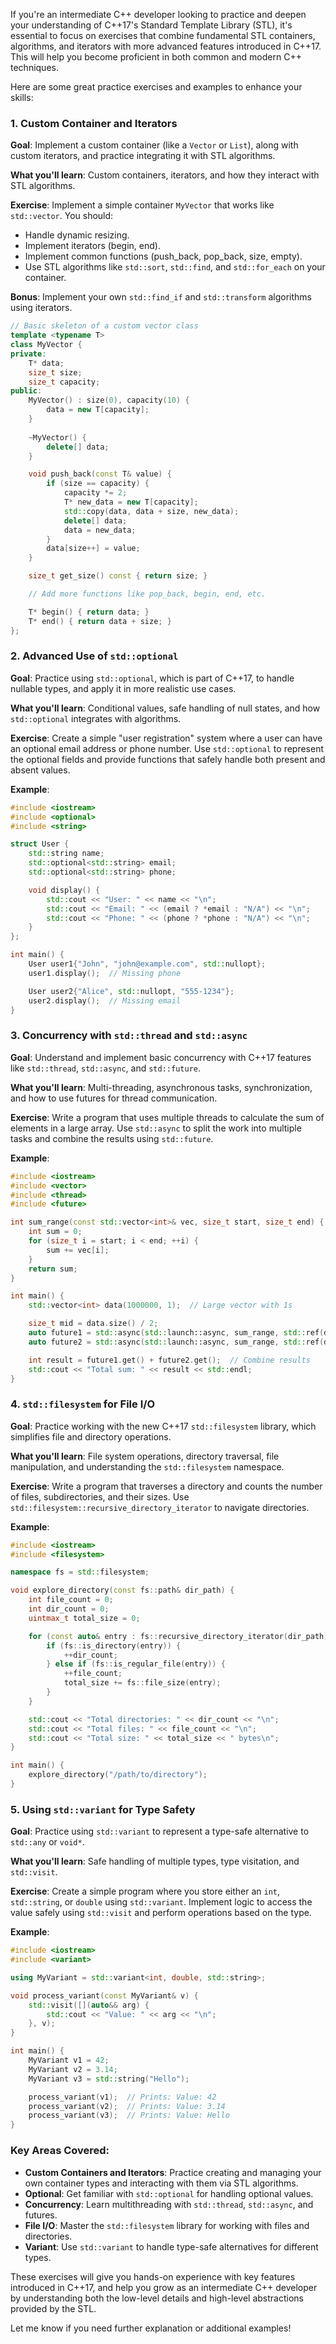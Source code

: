 If you're an intermediate C++ developer looking to practice and deepen your understanding of C++17's Standard Template Library (STL), it's essential to focus on exercises that combine fundamental STL containers, algorithms, and iterators with more advanced features introduced in C++17. This will help you become proficient in both common and modern C++ techniques.

Here are some great practice exercises and examples to enhance your skills:

### 1. **Custom Container and Iterators**
   **Goal**: Implement a custom container (like a `Vector` or `List`), along with custom iterators, and practice integrating it with STL algorithms.

   **What you'll learn**: Custom containers, iterators, and how they interact with STL algorithms.

   **Exercise**: Implement a simple container `MyVector` that works like `std::vector`. You should:
   - Handle dynamic resizing.
   - Implement iterators (begin, end).
   - Implement common functions (push_back, pop_back, size, empty).
   - Use STL algorithms like `std::sort`, `std::find`, and `std::for_each` on your container.

   **Bonus**: Implement your own `std::find_if` and `std::transform` algorithms using iterators.

   ```cpp
   // Basic skeleton of a custom vector class
   template <typename T>
   class MyVector {
   private:
       T* data;
       size_t size;
       size_t capacity;
   public:
       MyVector() : size(0), capacity(10) {
           data = new T[capacity];
       }
       
       ~MyVector() {
           delete[] data;
       }

       void push_back(const T& value) {
           if (size == capacity) {
               capacity *= 2;
               T* new_data = new T[capacity];
               std::copy(data, data + size, new_data);
               delete[] data;
               data = new_data;
           }
           data[size++] = value;
       }

       size_t get_size() const { return size; }

       // Add more functions like pop_back, begin, end, etc.

       T* begin() { return data; }
       T* end() { return data + size; }
   };
   ```

### 2. **Advanced Use of `std::optional`**
   **Goal**: Practice using `std::optional`, which is part of C++17, to handle nullable types, and apply it in more realistic use cases.

   **What you'll learn**: Conditional values, safe handling of null states, and how `std::optional` integrates with algorithms.

   **Exercise**: Create a simple "user registration" system where a user can have an optional email address or phone number. Use `std::optional` to represent the optional fields and provide functions that safely handle both present and absent values.

   **Example**:

   ```cpp
   #include <iostream>
   #include <optional>
   #include <string>

   struct User {
       std::string name;
       std::optional<std::string> email;
       std::optional<std::string> phone;

       void display() {
           std::cout << "User: " << name << "\n";
           std::cout << "Email: " << (email ? *email : "N/A") << "\n";
           std::cout << "Phone: " << (phone ? *phone : "N/A") << "\n";
       }
   };

   int main() {
       User user1{"John", "john@example.com", std::nullopt};
       user1.display();  // Missing phone

       User user2{"Alice", std::nullopt, "555-1234"};
       user2.display();  // Missing email
   }
   ```

### 3. **Concurrency with `std::thread` and `std::async`**
   **Goal**: Understand and implement basic concurrency with C++17 features like `std::thread`, `std::async`, and `std::future`.

   **What you'll learn**: Multi-threading, asynchronous tasks, synchronization, and how to use futures for thread communication.

   **Exercise**: Write a program that uses multiple threads to calculate the sum of elements in a large array. Use `std::async` to split the work into multiple tasks and combine the results using `std::future`.

   **Example**:

   ```cpp
   #include <iostream>
   #include <vector>
   #include <thread>
   #include <future>

   int sum_range(const std::vector<int>& vec, size_t start, size_t end) {
       int sum = 0;
       for (size_t i = start; i < end; ++i) {
           sum += vec[i];
       }
       return sum;
   }

   int main() {
       std::vector<int> data(1000000, 1);  // Large vector with 1s

       size_t mid = data.size() / 2;
       auto future1 = std::async(std::launch::async, sum_range, std::ref(data), 0, mid);
       auto future2 = std::async(std::launch::async, sum_range, std::ref(data), mid, data.size());

       int result = future1.get() + future2.get();  // Combine results
       std::cout << "Total sum: " << result << std::endl;
   }
   ```

### 4. **`std::filesystem` for File I/O**
   **Goal**: Practice working with the new C++17 `std::filesystem` library, which simplifies file and directory operations.

   **What you'll learn**: File system operations, directory traversal, file manipulation, and understanding the `std::filesystem` namespace.

   **Exercise**: Write a program that traverses a directory and counts the number of files, subdirectories, and their sizes. Use `std::filesystem::recursive_directory_iterator` to navigate directories.

   **Example**:

   ```cpp
   #include <iostream>
   #include <filesystem>

   namespace fs = std::filesystem;

   void explore_directory(const fs::path& dir_path) {
       int file_count = 0;
       int dir_count = 0;
       uintmax_t total_size = 0;

       for (const auto& entry : fs::recursive_directory_iterator(dir_path)) {
           if (fs::is_directory(entry)) {
               ++dir_count;
           } else if (fs::is_regular_file(entry)) {
               ++file_count;
               total_size += fs::file_size(entry);
           }
       }

       std::cout << "Total directories: " << dir_count << "\n";
       std::cout << "Total files: " << file_count << "\n";
       std::cout << "Total size: " << total_size << " bytes\n";
   }

   int main() {
       explore_directory("/path/to/directory");
   }
   ```

### 5. **Using `std::variant` for Type Safety**
   **Goal**: Practice using `std::variant` to represent a type-safe alternative to `std::any` or `void*`.

   **What you'll learn**: Safe handling of multiple types, type visitation, and `std::visit`.

   **Exercise**: Create a simple program where you store either an `int`, `std::string`, or `double` using `std::variant`. Implement logic to access the value safely using `std::visit` and perform operations based on the type.

   **Example**:

   ```cpp
   #include <iostream>
   #include <variant>

   using MyVariant = std::variant<int, double, std::string>;

   void process_variant(const MyVariant& v) {
       std::visit([](auto&& arg) {
           std::cout << "Value: " << arg << "\n";
       }, v);
   }

   int main() {
       MyVariant v1 = 42;
       MyVariant v2 = 3.14;
       MyVariant v3 = std::string("Hello");

       process_variant(v1);  // Prints: Value: 42
       process_variant(v2);  // Prints: Value: 3.14
       process_variant(v3);  // Prints: Value: Hello
   }
   ```

### Key Areas Covered:
- **Custom Containers and Iterators**: Practice creating and managing your own container types and interacting with them via STL algorithms.
- **Optional**: Get familiar with `std::optional` for handling optional values.
- **Concurrency**: Learn multithreading with `std::thread`, `std::async`, and futures.
- **File I/O**: Master the `std::filesystem` library for working with files and directories.
- **Variant**: Use `std::variant` to handle type-safe alternatives for different types.

These exercises will give you hands-on experience with key features introduced in C++17, and help you grow as an intermediate C++ developer by understanding both the low-level details and high-level abstractions provided by the STL.

Let me know if you need further explanation or additional examples!